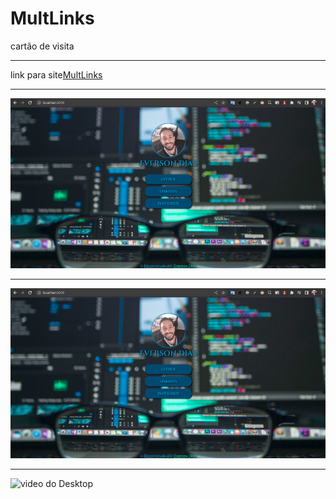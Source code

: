 # MultLinks
cartão de visita

<hr>

link para site[MultLinks](https://eversondias.github.io/MultLinks/)

<hr>

![imagen do Desktop](public/imgDesk.jpg)

<hr>

![imagen do celular](public/imgDesk.jpg)

<hr>

![video do Desktop](public/video.gif)

